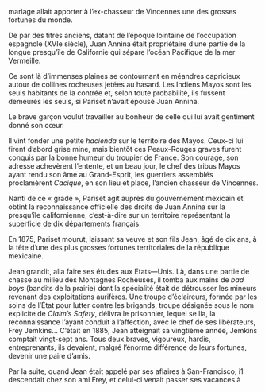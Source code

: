 mariage allait apporter à l’ex-chasseur de Vincennes une des grosses fortunes
du monde.

De par des titres anciens, datant de l’époque lointaine de l’occupation
espagnole (XVIe siècle), Juan Annina était propriétaire d’une partie de la
longue presqu’île de Californie qui sépare l’océan Pacifique de la mer
Vermeille.

Ce sont là d’immenses plaines se contournant en méandres capricieux autour de
collines rocheuses jetées au hasard. Les Indiens Mayos sont les seuls habitants de la contrée et, selon toute probabilité, ils fussent demeurés les
seuls, si Pariset n’avait épousé Juan Annina.

Le brave garçon voulut travailler au bonheur de celle qui lui avait 
gentiment donné son cœur.

Il vint fonder une petite _hacienda_ sur le territoire des Mayos. Ceux-ci
lui firent d’abord grise mine, mais bientôt ces Peaux-Rouges graves furent
conquis par la bonne humeur du troupier de France. Son courage, son adresse
achevèrent l’entente, et un beau jour, le chef des tribus Mayos ayant rendu son âme au Grand-Esprit, les guerriers assemblés proclamèrent _Cacique_,
en son lieu et place, l’ancien chasseur de Vincennes.

Nanti de ce « grade », Pariset agit auprès du gouvernement mexicain et
obtint la reconnaissance officielle des droits de Juan Annina sur la presqu’île
californienne, c’est-à-dire sur un territoire représentant la superficie de dix
départements français.

En 1875, Pariset mourut, laissant sa veuve et son fils Jean, âgé de dix ans,
à la tête d’une des plus grosses fortunes territoriales de la république 
mexicaine.

Jean grandit, alla faire ses études aux Etats—Unis. Là, dans une partie de
chasse au milieu des Montagnes Rocheuses, il tomba aux mains de _bad boys_
(bandits de la prairie) dont la spécialité était de détrousser les mineurs
revenant des exploitations aurifères. Une troupe d’éclaireurs, formée par les
soins de l’État pour lutter contre les brigands, troupe désignée sous le nom 
explicite de _Claim’s Safety_, délivra le prisonnier, lequel se lia, la
reconnaissance l’ayant conduit à l’affection, avec le chef de ses libérateurs, Frey Jemkins… C’était en 1885, Jean atteignait sa vingtième année, Jemkins
comptait vingt-sept ans. Tous deux braves, vigoureux, hardis, entreprenants,
ils devaient, malgré l’énorme différence de leurs fortunes, devenir une paire
d’amis.

Par la suite, quand Jean était appelé par ses aflaires à San-Francisco, i1
descendait chez son ami Frey, et celui-ci venait passer ses vacances à

